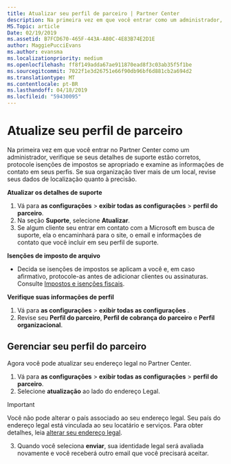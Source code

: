 ```yaml
---
title: Atualizar seu perfil de parceiro | Partner Center
description: Na primeira vez em que você entrar como um administrador, verifique se seus detalhes de suporte estão corretos, arquive isenções de impostos se apropriado e examine as informações de contato em seus perfis.
MS.Topic: article
Date: 02/19/2019
ms.assetid: B7FCD670-465F-443A-A80C-4E83B74E2D1E
author: MaggiePucciEvans
ms.author: evansma
ms.localizationpriority: medium
ms.openlocfilehash: ff8f149adda67ae911870ead8f3c03ab35f5f1be
ms.sourcegitcommit: 7022f1e3d26751e66f90db96bf6d881cb2a694d2
ms.translationtype: MT
ms.contentlocale: pt-BR
ms.lasthandoff: 04/18/2019
ms.locfileid: "59430095"
---
```

# <a name="update-your-partner-profile"></a>Atualize seu perfil de parceiro


Na primeira vez em que você entrar no Partner Center como um administrador, verifique se seus detalhes de suporte estão corretos, protocole isenções de impostos se apropriado e examine as informações de contato em seus perfis. Se sua organização tiver mais de um local, revise seus dados de localização quanto à precisão.

**Atualizar os detalhes de suporte**

1.  Vá para **as configurações** &gt; **exibir todas as configurações** &gt; **perfil do parceiro**.
2.  Na seção **Suporte**, selecione **Atualizar**.
3.  Se algum cliente seu entrar em contato com a Microsoft em busca de suporte, ela o encaminhará para o site, o email e informações de contato que você incluir em seu perfil de suporte.

**Isenções de imposto de arquivo**

-   Decida se isenções de impostos se aplicam a você e, em caso afirmativo, protocole-as antes de adicionar clientes ou assinaturas. Consulte [Impostos e isenções fiscais](tax-and-tax-exemptions.md).

**Verifique suas informações de perfil**

1.  Vá para **as configurações** &gt; **exibir todas as configurações** . 
2.  Revise seu **Perfil do parceiro**, **Perfil de cobrança do parceiro** e **Perfil organizacional**.

## <a name="manage-your-partner-profile"></a>Gerenciar seu perfil do parceiro 

Agora você pode atualizar seu endereço legal no Partner Center.

1. Vá para **as configurações** &gt; **exibir todas as configurações** &gt; **perfil do parceiro**.
2. Selecione **atualização** ao lado do endereço Legal. 

>[!Important]
>Você não pode alterar o país associado ao seu endereço legal. Seu país do endereço legal está vinculada ao seu locatário e serviços. Para obter detalhes, leia [alterar seu endereço legal](https://docs.microsoft.com/office365/admin/manage/change-address-contact-and-more?view=o365-worldwide).

3. Quando você seleciona **enviar**, sua identidade legal será avaliada novamente e você receberá outro email que você precisará aceitar.



 



